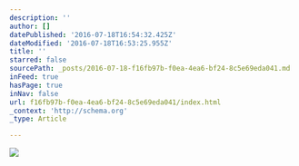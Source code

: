 ```yaml
---
description: ''
author: []
datePublished: '2016-07-18T16:54:32.425Z'
dateModified: '2016-07-18T16:53:25.955Z'
title: ''
starred: false
sourcePath: _posts/2016-07-18-f16fb97b-f0ea-4ea6-bf24-8c5e69eda041.md
inFeed: true
hasPage: true
inNav: false
url: f16fb97b-f0ea-4ea6-bf24-8c5e69eda041/index.html
_context: 'http://schema.org'
_type: Article

---
```

![](https://the-grid-user-content.s3-us-west-2.amazonaws.com/2eafb03b-701a-4ff5-8d20-9811710cafc8.jpg)